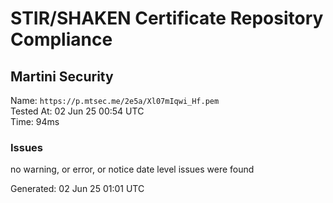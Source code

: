 # STIR/SHAKEN Certificate Repository Compliance

## Martini Security

Name: `https://p.mtsec.me/2e5a/Xl07mIqwi_Hf.pem`\
Tested At: 02 Jun 25 00:54 UTC\
Time: 94ms

### Issues

no warning, or error, or notice date level issues were found

Generated: 02 Jun 25 01:01 UTC